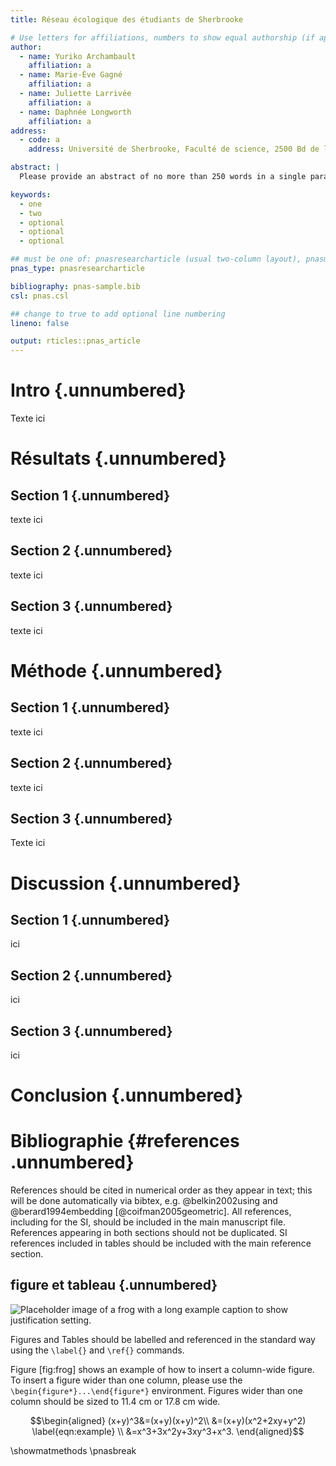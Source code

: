 ```yaml
---
title: Réseau écologique des étudiants de Sherbrooke

# Use letters for affiliations, numbers to show equal authorship (if applicable) and to indicate the corresponding author
author:
  - name: Yuriko Archambault
    affiliation: a
  - name: Marie-Ève Gagné
    affiliation: a
  - name: Juliette Larrivée
    affiliation: a
  - name: Daphnée Longworth
    affiliation: a
address:
  - code: a
    address: Université de Sherbrooke, Faculté de science, 2500 Bd de l'Univeristé, Sherbrooke, Québec, J1K 2R1

abstract: |
  Please provide an abstract of no more than 250 words in a single paragraph.

keywords:
  - one
  - two
  - optional
  - optional
  - optional

## must be one of: pnasresearcharticle (usual two-column layout), pnasmathematics (one column layout), or pnasinvited (invited submissions only)
pnas_type: pnasresearcharticle

bibliography: pnas-sample.bib
csl: pnas.csl

## change to true to add optional line numbering
lineno: false

output: rticles::pnas_article
---
```


Intro {.unnumbered}
========================================
Texte ici


Résultats {.unnumbered}
========================================

Section 1 {.unnumbered}
-----------------

texte ici

Section 2 {.unnumbered}
-----------------

texte ici

Section 3 {.unnumbered}
-----------------

texte ici

Méthode {.unnumbered}
========================================

Section 1 {.unnumbered}
-----------------

texte ici

Section 2 {.unnumbered}
-----------------

texte ici

Section 3 {.unnumbered}
-----------------
Texte ici

Discussion {.unnumbered}
========================================

Section 1 {.unnumbered}
-----------------
ici

Section 2 {.unnumbered}
-----------------
ici

Section 3 {.unnumbered}
-----------------
ici

Conclusion {.unnumbered}
========================================

Bibliographie {#references .unnumbered}
========================================

References should be cited in numerical order as they appear in text;
this will be done automatically via bibtex, e.g. @belkin2002using and
@berard1994embedding [@coifman2005geometric]. All references, including
for the SI, should be included in the main manuscript file. References
appearing in both sections should not be duplicated. SI references
included in tables should be included with the main reference section.


figure et tableau {.unnumbered}
-----------------------
![Placeholder image of a frog with a long example caption to show
justification setting.<span data-label="fig:frog"></span>](frog.png)

Figures and Tables should be labelled and referenced in the standard way
using the `\label{}` and `\ref{}` commands.

Figure \[fig:frog\] shows an example of how to insert a column-wide
figure. To insert a figure wider than one column, please use the
`\begin{figure*}...\end{figure*}` environment. Figures wider than one
column should be sized to 11.4 cm or 17.8 cm wide.


$$\begin{aligned}
(x+y)^3&=(x+y)(x+y)^2\\
       &=(x+y)(x^2+2xy+y^2) \label{eqn:example} \\
       &=x^3+3x^2y+3xy^3+x^3. 
\end{aligned}$$








<!-- Leave these lines as they are at the end of your .Rmd file to ensure placement of methods & acknowledgements sections before the references-->
\showmatmethods
\pnasbreak
